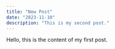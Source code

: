 ```yaml
---
title: "New Post"
date: "2023-11-10"
description: "This is my second post."
---
```


Hello, this is the content of my first post.
